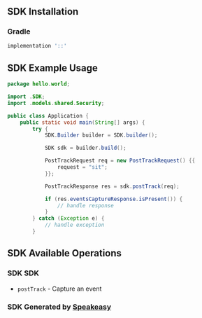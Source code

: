 # 

<!-- Start SDK Installation -->
## SDK Installation

### Gradle

```groovy
implementation '::'
```
<!-- End SDK Installation -->

## SDK Example Usage
<!-- Start SDK Example Usage -->
```java
package hello.world;

import .SDK;
import .models.shared.Security;

public class Application {
    public static void main(String[] args) {
        try {
            SDK.Builder builder = SDK.builder();

            SDK sdk = builder.build();

            PostTrackRequest req = new PostTrackRequest() {{
                request = "sit";
            }};

            PostTrackResponse res = sdk.postTrack(req);

            if (res.eventsCaptureResponse.isPresent()) {
                // handle response
            }
        } catch (Exception e) {
            // handle exception
        }
```
<!-- End SDK Example Usage -->

<!-- Start SDK Available Operations -->
## SDK Available Operations

### SDK SDK

* `postTrack` - Capture an event

<!-- End SDK Available Operations -->

### SDK Generated by [Speakeasy](https://docs.speakeasyapi.dev/docs/using-speakeasy/client-sdks)
